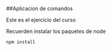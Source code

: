 ##Aplicacion de comandos

Este es el ejercicio del curso

Recuerden instalar los paquetes de node

```
npm install

```